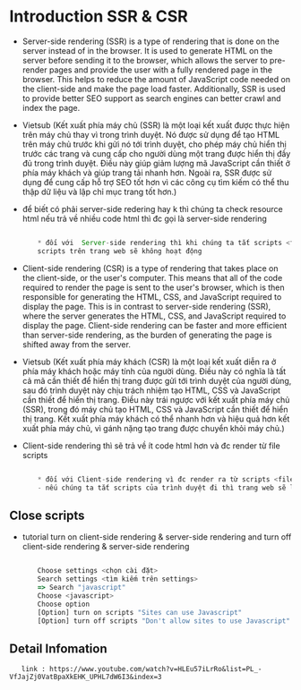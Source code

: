 # Introduction SSR & CSR 

- Server-side rendering (SSR) is a type of rendering that is done on the server instead of in the browser. It is used to generate HTML on the server before sending it to the browser, which allows the server to pre-render pages and provide the user with a fully rendered page in the browser. This helps to reduce the amount of JavaScript code needed on the client-side and make the page load faster. Additionally, SSR is used to provide better SEO support as search engines can better crawl and index the page.
- Vietsub (Kết xuất phía máy chủ (SSR) là một loại kết xuất được thực hiện trên máy chủ thay vì trong trình duyệt. Nó được sử dụng để tạo HTML trên máy chủ trước khi gửi nó tới trình duyệt, cho phép máy chủ hiển thị trước các trang và cung cấp cho người dùng một trang được hiển thị đầy đủ trong trình duyệt. Điều này giúp giảm lượng mã JavaScript cần thiết ở phía máy khách và giúp trang tải nhanh hơn. Ngoài ra, SSR được sử dụng để cung cấp hỗ trợ SEO tốt hơn vì các công cụ tìm kiếm có thể thu thập dữ liệu và lập chỉ mục trang tốt hơn.)

- để biết có phải server-side redering hay k thì chúng ta check resource html nếu trả về nhiều code html thì đc gọi là server-side rendering

```js

       * đối với  Server-side rendering thì khi chúng ta tắt scripts <file js> đi thì sẽ không bị ảnh hưởng gì nhưng
       scripts trên trang web sẽ không hoạt động

```

- Client-side rendering (CSR) is a type of rendering that takes place on the client-side, or the user's computer. This means that all of the code required to render the page is sent to the user's browser, which is then responsible for generating the HTML, CSS, and JavaScript required to display the page. This is in contrast to server-side rendering (SSR), where the server generates the HTML, CSS, and JavaScript required to display the page. Client-side rendering can be faster and more efficient than server-side rendering, as the burden of generating the page is shifted away from the server.
- Vietsub (Kết xuất phía máy khách (CSR) là một loại kết xuất diễn ra ở phía máy khách hoặc máy tính của người dùng. Điều này có nghĩa là tất cả mã cần thiết để hiển thị trang được gửi tới trình duyệt của người dùng, sau đó trình duyệt này chịu trách nhiệm tạo HTML, CSS và JavaScript cần thiết để hiển thị trang. Điều này trái ngược với kết xuất phía máy chủ (SSR), trong đó máy chủ tạo HTML, CSS và JavaScript cần thiết để hiển thị trang. Kết xuất phía máy khách có thể nhanh hơn và hiệu quả hơn kết xuất phía máy chủ, vì gánh nặng tạo trang được chuyển khỏi máy chủ.)

- Client-side rendering thì sẽ trả về ít code html hơn và đc render từ file scripts

```js

       * đối với Client-side rendering vì đc render ra từ scripts <file js>.
       - nếu chúng ta tắt scripts của trình duyệt đi thì trang web sẽ lỗi vì scripts đã bị tắt

```

## Close scripts 

- tutorial turn on client-side rendering & server-side rendering and turn off client-side rendering & server-side rendering

```js

       Choose settings <chọn cài đặt>
       Search settings <tìm kiếm trên settings>
       => Search "javascript"
       Choose <javascript>
       Choose option
       [Option] turn on scripts "Sites can use Javascript"
       [Option] turn off scripts "Don't allow sites to use Javascript"

```

## Detail Infomation

       link : https://www.youtube.com/watch?v=HLEu57iLrRo&list=PL_-VfJajZj0VatBpaXkEHK_UPHL7dW6I3&index=3


























